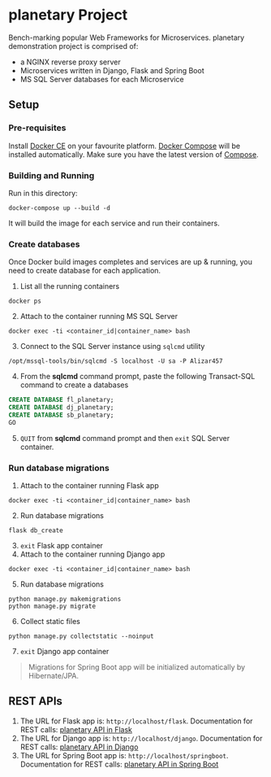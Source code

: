 # planetary Project
Bench-marking popular Web Frameworks for Microservices. planetary demonstration project is comprised of:
* a NGINX reverse proxy server
* Microservices written in Django, Flask and Spring Boot
* MS SQL Server databases for each Microservice
## Setup

### Pre-requisites
Install [Docker CE](https://docs.docker.com/install/) on your favourite platform. [Docker Compose](https://docs.docker.com/compose/) will be installed automatically. Make sure you have the latest version of [Compose](https://docs.docker.com/compose/install/).
### Building and Running
Run in this directory:
```
docker-compose up --build -d
```
It will build the image for each service and run their containers.
### Create databases
Once Docker build images completes and services are up & running, you need to create database for each application.
1. List all the running containers
```
docker ps
```
2. Attach to the container running MS SQL Server
```
docker exec -ti <container_id|container_name> bash
```
3. Connect to the SQL Server instance using `sqlcmd` utility
```
/opt/mssql-tools/bin/sqlcmd -S localhost -U sa -P Alizar457
```
4. From the **sqlcmd** command prompt, paste the following Transact-SQL command to create a databases
```SQL
CREATE DATABASE fl_planetary;
CREATE DATABASE dj_planetary;
CREATE DATABASE sb_planetary;
GO
```
5. `QUIT` from **sqlcmd** command prompt and then `exit` SQL Server container.
### Run database migrations
1. Attach to the container running Flask app
```
docker exec -ti <container_id|container_name> bash
```
2. Run database migrations
```
flask db_create
```
3. `exit` Flask app container
4. Attach to the container running Django app
```
docker exec -ti <container_id|container_name> bash
```
5. Run database migrations
```
python manage.py makemigrations
python manage.py migrate
```
6. Collect static files
```
python manage.py collectstatic --noinput
```
7. `exit` Django app container
> Migrations for Spring Boot app will be initialized automatically by Hibernate/JPA.

## REST APIs
1. The URL for Flask app is: `http://localhost/flask`. Documentation for REST calls: [planetary API in Flask](flask/README.md)
2. The URL for Django app is: `http://localhost/django`. Documentation for REST calls: [planetary API in Django](django/README.md)
3. The URL for Spring Boot app is: `http://localhost/springboot`. Documentation for REST calls: [planetary API in Spring Boot](springboot/README.md)
